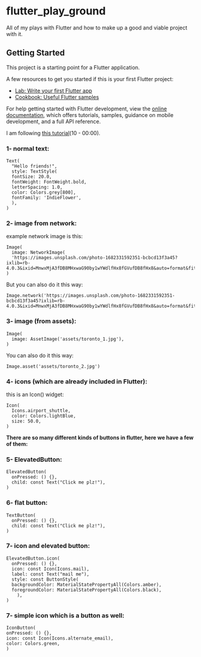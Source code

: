# flutter_play_ground

All of my plays with Flutter and how to make up a good and viable project with it.

## Getting Started

This project is a starting point for a Flutter application.

A few resources to get you started if this is your first Flutter project:

- [Lab: Write your first Flutter app](https://docs.flutter.dev/get-started/codelab)
- [Cookbook: Useful Flutter samples](https://docs.flutter.dev/cookbook)

For help getting started with Flutter development, view the
[online documentation](https://docs.flutter.dev/), which offers tutorials,
samples, guidance on mobile development, and a full API reference.

I am following [this tutorial](https://www.youtube.com/playlist?list=PL4cUxeGkcC9jLYyp2Aoh6hcWuxFDX6PBJ)(10 - 00:00).

### 1- normal text:

```
Text(
  "Hello friends!",
  style: TextStyle(
  fontSize: 20.0,
  fontWeight: FontWeight.bold,
  letterSpacing: 1.0,
  color: Colors.grey[800],
  fontFamily: 'IndieFlower',
  ),
)
```

### 2- image from network:

example network image is this:<br/>

```
Image(
  image: NetworkImage(
  'https://images.unsplash.com/photo-1682331592351-bcbcd13f3a45?ixlib=rb-4.0.3&ixid=MnwxMjA3fDB8MHxwaG90by1wYWdlfHx8fGVufDB8fHx8&auto=format&fit=crop&w=687&q=80'),
)
```

But you can also do it this way:

```
Image.network('https://images.unsplash.com/photo-1682331592351-bcbcd13f3a45?ixlib=rb-4.0.3&ixid=MnwxMjA3fDB8MHxwaG90by1wYWdlfHx8fGVufDB8fHx8&auto=format&fit=crop&w=687&q=80')
```

### 3- image (from assets):

```
Image(
  image: AssetImage('assets/toronto_1.jpg'),
)
```

You can also do it this way:

```
Image.asset('assets/toronto_2.jpg')
```

### 4- icons (which are already included in Flutter):

this is an Icon() widget:

```
Icon(
  Icons.airport_shuttle,
  color: Colors.lightBlue,
  size: 50.0,
)
```

<strong>There are so many different kinds of buttons in flutter, here we have a few of them:</strong>

### 5- ElevatedButton:

```
ElevatedButton(
  onPressed: () {},
  child: const Text("Click me plz!"),
)
```

### 6- flat button:

```
TextButton(
  onPressed: () {},
  child: const Text("Click me plz!"),
)
```

### 7- icon and elevated button:

```
ElevatedButton.icon(
  onPressed: () {},
  icon: const Icon(Icons.mail),
  label: const Text("mail me"),
  style: const ButtonStyle(
  backgroundColor: MaterialStatePropertyAll(Colors.amber),
  foregroundColor: MaterialStatePropertyAll(Colors.black),
    ),
)
```

### 7- simple icon which is a button as well:

```
IconButton(
onPressed: () {},
icon: const Icon(Icons.alternate_email),
color: Colors.green,
)
```

